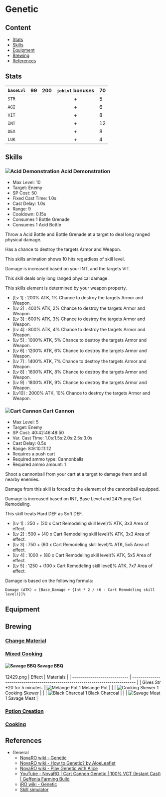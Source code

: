 # Genetic

## Content

- [Stats](#Stats)
- [Skills](#Skills)
- [Equipment](#Equipment)
- [Brewing](#Brewing)
- [References](#References)

## Stats

| `baseLvl` | 99 | 200 | `jobLvl` bonuses | 70 |
| --------- | -- | --- | :--------------: | -- |
| `STR`     |    |     | +                | 5  |
| `AGI`     |    |     | +                | 6  |
| `VIT`     |    |     | +                | 8  |
| `INT`     |    |     | +                | 12 |
| `DEX`     |    |     | +                | 8  |
| `LUK`     |    |     | +                | 4  |

## Skills

### ![Acid Demonstration](https://static.divine-pride.net/images/skill/490.png) Acid Demonstration

- Max Level: 10
- Target: Enemy
- SP Cost: 50
- Fixed Cast Time: 1.0s
- Cast Delay: 1.0s
- Range: 9
- Cooldown: 0.15s
- Consumes 1 Bottle Grenade
- Consumes 1 Acid Bottle
    
Throw a Acid Bottle and Bottle Grenade at a target to deal long ranged physical damage.

Has a chance to destroy the targets Armor and Weapon.

This skills animation shows 10 hits regardless of skill level.

Damage is increased based on your INT, and the targets VIT.

This skill deals only long ranged physical damage.

This skills element is determined by your weapon property.

- [Lv 1] : 200% ATK, 1% Chance to destroy the targets Armor and Weapon.
- [Lv 2] : 400% ATK, 2% Chance to destroy the targets Armor and Weapon.
- [Lv 3] : 600% ATK, 3% Chance to destroy the targets Armor and Weapon.
- [Lv 4] : 800% ATK, 4% Chance to destroy the targets Armor and Weapon.
- [Lv 5] : 1000% ATK, 5% Chance to destroy the targets Armor and Weapon.
- [Lv 6] : 1200% ATK, 6% Chance to destroy the targets Armor and Weapon.
- [Lv 7] : 1400% ATK, 7% Chance to destroy the targets Armor and Weapon.
- [Lv 8] : 1600% ATK, 8% Chance to destroy the targets Armor and Weapon.
- [Lv 9] : 1800% ATK, 9% Chance to destroy the targets Armor and Weapon.
- [Lv10] : 2000% ATK, 10% Chance to destroy the targets Armor and Weapon.
    
### ![Cart Cannon](https://static.divine-pride.net/images/skill/2477.png) Cart Cannon

- Max Level: 5
- Target: Enemy
- SP Cost: 40:42:46:48:50
- Var. Cast Time: 1.0s:1.5s:2.0s:2.5s:3.0s
- Cast Delay: 0.5s
- Range: 8:9:10:11:12
- Requires a push cart
- Required ammo type: Cannonballs
- Required ammo amount: 1
    
Shoot a cannonball from your cart at a target to damage them and all nearby enemies.

Damage from this skill is forced to the element of the cannonball equipped.

Damage is increased based on INT, Base Level and 2475.png Cart Remodeling.

This skill treats Hard DEF as Soft DEF.

- [Lv 1] : 250 + (20 x Cart Remodeling skill level)% ATK, 3x3 Area of effect.
- [Lv 2] : 500 + (40 x Cart Remodeling skill level)% ATK, 3x3 Area of effect.
- [Lv 3] : 750 + (60 x Cart Remodeling skill level)% ATK, 5x5 Area of effect.
- [Lv 4] : 1000 + (80 x Cart Remodeling skill level)% ATK, 5x5 Area of effect.
- [Lv 5] : 1250 + (100 x Cart Remodeling skill level)% ATK, 7x7 Area of effect.

Damage is based on the following formula:

```
Damage (ATK) = [Base_Damage + {Int * 2 / (6 - Cart Remodeling skill level)}]% 
```

## Equipment

## Brewing

### [Change Material](https://irowiki.org/wiki/Change_Material)

### [Mixed Cooking](https://irowiki.org/wiki/Mixed_Cooking)

#### ![Savage BBQ](https://irowiki.org/images/db/item/12429.png) Savage BBQ
12429.png
| Effect                       | Materials                                                                       |
| ---------------------------- | ------------------------------------------------------------------------------- |
| Gives Str +20 for 5 minutes. | ![Melange Pot](https://irowiki.org/images/db/item/6248.png) 1 Melange Pot       |
|                              | ![Cooking Skewer](https://irowiki.org/images/db/item/6250.png) 1 Cooking Skewer |
|                              | ![Black Charcoal](https://irowiki.org/images/db/item/6251.png) 1 Black Charcoal |
|                              | ![Savage Meat](https://irowiki.org/images/db/item/6249.png) 1 Savage Meat       | 

### [Potion Creation](https://irowiki.org/wiki/Potion_Creation)
### [Cooking](https://irowiki.org/wiki/Cooking)

## References

- General
	- [NovaRO wiki - Genetic](https://www.novaragnarok.com/wiki/Genetic)
	- [NovaRO wiki - How to Genetic? by AloeLeaflet](https://www.novaragnarok.com/wiki/How_to_Genetic%3F_by_AloeLeaflet)
	- [NovaRO wiki - Play Genetic with Alice](https://www.novaragnarok.com/wiki/Play_Genetic_with_Alice)
	- [YouTube - NovaRO | Cart Cannon Genetic | 100% VCT (Instant Cast) | Geffenia Farming Build](https://www.youtube.com/watch?v=fkXoOEY2W50)
	- [iRO wiki - Genetic](https://irowiki.org/wiki/Geneticist)
	- [Skill simulator](https://irowiki.org/~himeyasha/skill5/gen.html)
